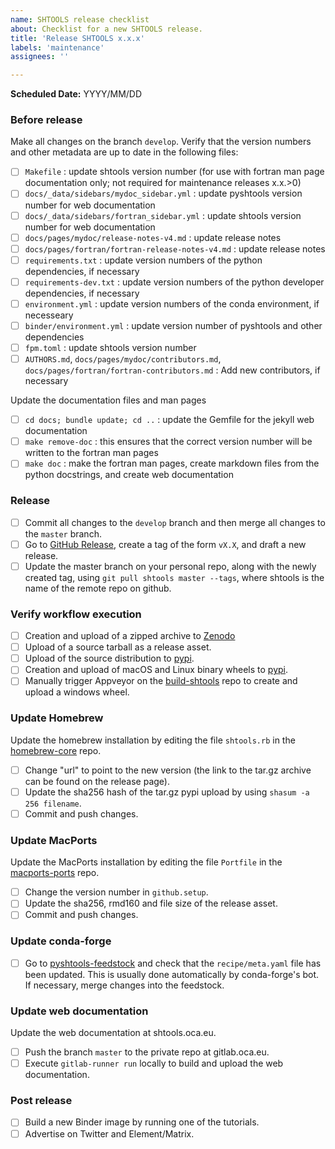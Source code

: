 ```yaml
---
name: SHTOOLS release checklist
about: Checklist for a new SHTOOLS release.
title: 'Release SHTOOLS x.x.x'
labels: 'maintenance'
assignees: ''

---
```


**Scheduled Date:** YYYY/MM/DD

### Before release ###
Make all changes on the branch `develop`. Verify that the version numbers and other metadata are up to date in the following files:
- [ ] `Makefile` : update shtools version number (for use with fortran man page documentation only; not required for maintenance releases x.x.>0)
- [ ] `docs/_data/sidebars/mydoc_sidebar.yml` : update pyshtools version number for web documentation
- [ ] `docs/_data/sidebars/fortran_sidebar.yml` : update shtools version number for web documentation
- [ ] `docs/pages/mydoc/release-notes-v4.md` : update release notes
- [ ] `docs/pages/fortran/fortran-release-notes-v4.md` : update release notes
- [ ] `requirements.txt` : update version numbers of the python dependencies, if necessary
- [ ] `requirements-dev.txt` : update version numbers of the python developer dependencies, if necessary
- [ ] `environment.yml` : update version numbers of the conda environment, if necesseary
- [ ] `binder/environment.yml` : update version number of pyshtools and other dependencies
- [ ] `fpm.toml` : update shtools version number
- [ ] `AUTHORS.md`, `docs/pages/mydoc/contributors.md`, `docs/pages/fortran/fortran-contributors.md` : Add new contributors, if necessary

Update the documentation files and man pages
- [ ] `cd docs; bundle update; cd ..` : update the Gemfile for the jekyll web documentation
- [ ] `make remove-doc` : this ensures that the correct version number will be written to the fortran man pages
- [ ] `make doc` : make the fortran man pages, create markdown files from the python docstrings, and create web documentation

### Release ###
- [ ] Commit all changes to the `develop` branch and then merge all changes to the `master` branch.
- [ ] Go to [GitHub Release](https://github.com/SHTOOLS/SHTOOLS/releases), create a tag of the form `vX.X`, and draft a new release.
- [ ] Update the master branch on your personal repo, along with the newly created tag, using `git pull shtools master --tags`, where shtools is the name of the remote repo on github.

### Verify workflow execution ###
- [ ] Creation and upload of a zipped archive to [Zenodo](https://doi.org/10.5281/zenodo.592762)
- [ ] Upload of a source tarball as a release asset.
- [ ] Upload of the source distribution to [pypi](https://pypi.org/project/pyshtools/).
- [ ] Creation and upload of macOS and Linux binary wheels to [pypi](https://pypi.org/project/pyshtools/).
- [ ] Manually trigger Appveyor on the [build-shtools](https://github.com/SHTOOLS/build-shtools) repo to create and upload a windows wheel.

### Update Homebrew ###
Update the homebrew installation by editing the file `shtools.rb` in the [homebrew-core](https://github.com/Homebrew/homebrew-core) repo.
- [ ] Change "url" to point to the new version (the link to the tar.gz archive can be found on the release page).
- [ ] Update the sha256 hash of the tar.gz pypi upload by using `shasum -a 256 filename`.
- [ ] Commit and push changes.

### Update MacPorts ###
Update the MacPorts installation by editing the file `Portfile` in the [macports-ports](https://github.com/macports/macports-ports) repo.
- [ ] Change the version number in `github.setup`.
- [ ] Update the sha256, rmd160 and file size of the release asset.
- [ ] Commit and push changes.

### Update conda-forge ###
- [ ] Go to [pyshtools-feedstock](https://github.com/conda-forge/pyshtools-feedstock) and check that the `recipe/meta.yaml` file has been updated. This is usually done automatically by conda-forge's bot. If necessary, merge changes into the feedstock.

### Update web documentation ###
Update the web documentation at shtools.oca.eu.
- [ ] Push the branch `master` to the private repo at gitlab.oca.eu.
- [ ] Execute `gitlab-runner run` locally to build and upload the web documentation.

### Post release ###
- [ ] Build a new Binder image by running one of the tutorials.
- [ ] Advertise on Twitter and Element/Matrix.
